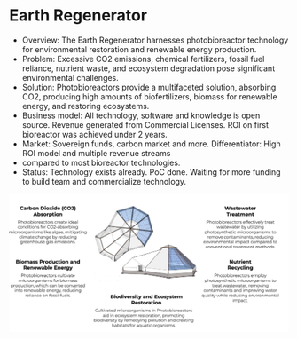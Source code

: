 

# Earth Regenerator


- Overview: The Earth Regenerator harnesses photobioreactor technology for environmental restoration and renewable energy production.
- Problem: Excessive CO2 emissions, chemical fertilizers, fossil fuel reliance, nutrient waste, and ecosystem degradation pose significant environmental challenges.
- Solution: Photobioreactors provide a multifaceted solution, absorbing CO2, producing high amounts of biofertilizers, biomass for renewable energy, and restoring ecosystems.
- Business model: All technology, software and knowledge is open source. Revenue generated from Commercial Licenses. ROI on first bioreactor was achieved under 2 years.
- Market: Sovereign funds, carbon market and more. Differentiator: High ROI model and multiple revenue streams
- compared to most bioreactor technologies.
- Status: Technology exists already. PoC done. Waiting for more funding to build team and commercialize technology.

![](img/earthregen1.png)